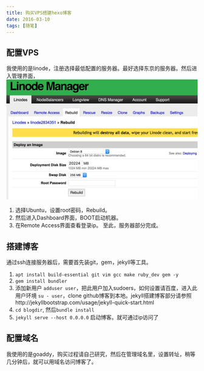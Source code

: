```yaml
---
title: 购买VPS搭建hexo博客
date: 2016-03-10
tags: [随笔]
---
```


## 配置VPS
我使用的是linode，注册选择最低配置的服务器。最好选择东京的服务器。然后进入管理界面，
![](https://github.com/dybwall1234/files/raw/master/linode.png)
1. 选择Ubuntu，设置root密码，Rebuild。
2. 然后进入Dashboard界面，BOOT启动机器。
3. 在Remote Access界面查看登录ip。
至此，服务器部分完成。
## 搭建博客
通过ssh连接服务器后，需要首先装git，gem，jekyll等工具。
1. `apt install build-essential git vim gcc make ruby_dev gem -y`
2. `gem install bundler`
3. 添加新用户 `adduser user`，把此用户加入sudoers，如何设置请百度，进入此用户环境 `su - user`，clone github博客到本地。jekyll搭建博客部分请参照http://jekyllbootstrap.com/usage/jekyll-quick-start.html
5. `cd blogdir`, 然后`bundle install`
6. `jekyll serve --host 0.0.0.0` 启动博客。就可通过ip访问了
## 配置域名
我使用的是goaddy，购买过程请自己研究，然后在管理域名里，设置转址，稍等几分钟后，就可以用域名访问博客了。




